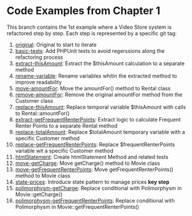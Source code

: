 Code Examples from Chapter 1
======

This branch contains the 1st example where a Video Store system is refactored step by step.
Each step is represented by a specific git tag:

1. [original](https://github.com/plopesc/refactoring-php/tree/original): Original to start to iterate
1. [basic-tests](https://github.com/plopesc/refactoring-php/tree/basic-tests): Add PHPUnit tests to avoid regerssions along the refactoring process
1. [extract-thisAmount](https://github.com/plopesc/refactoring-php/tree/extract-thisAmount): Extract the $thisAmount calculation to a separate method
1. [rename-variable](https://github.com/plopesc/refactoring-php/tree/rename-variable): Rename variables whitin the extracted method to improve readability
1. [move-amountFor](https://github.com/plopesc/refactoring-php/tree/move-amountFor): Move the amountFor() method to Rental class
1. [remove-amountFor](https://github.com/plopesc/refactoring-php/tree/remove-amountFor): Remove the original amountFor method from the Customer class
1. [replace-thisAmount](https://github.com/plopesc/refactoring-php/tree/replace-thisAmount): Replace temporal variable $thisAmount with calls to Rental::amountFor()
1. [extract-getFrequentRenterPoints](https://github.com/plopesc/refactoring-php/tree/extract-getFrequentRenterPoints): Extract logic to calculate Frequent Renter Points to a separate Rental method
1. [replace-totalAmount](https://github.com/plopesc/refactoring-php/tree/replace-totalAmount): Replace $totalAmount temporary variable with a specific Customer method
1. [replace-getFrequentRenterPoints](https://github.com/plopesc/refactoring-php/tree/replace-getFrequentRenterPoints): Replace 
$frequentRenterPoints variable wit a specific Customer method
1. [htmlStatement](https://github.com/plopesc/refactoring-php/tree/htmlStatement): Create htmlStatement Method and related tests
1. [move-getCharge](https://github.com/plopesc/refactoring-php/tree/move-getCharge): Move getCharge() method to Movie class
1. [move-getFrequentRenterPoints](https://github.com/plopesc/refactoring-php/tree/move-getFrequentRenterPoints): Move getFrequentRenterPoints() method to Movie class
1. [state-prices](https://github.com/plopesc/refactoring-php/tree/state-prices): Introduce state pattern to manage prices **key step**
1. [polimorphysm-getCharge](https://github.com/plopesc/refactoring-php/tree/polimorphysm-getCharge): Replace conditional with Polimorphysm in Movie::getCharge()
1. [polimorphysm-getFrequentRenterPoints](https://github.com/plopesc/refactoring-php/tree/polimorphysm-getFrequentRenterPoints): Replace conditional with Polimorphysm in Movie::getFrequentRenterPoints()

